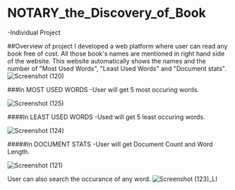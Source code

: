 # NOTARY_the_Discovery_of_Book

-Individual Project

##Overview of project
I developed a web platform where user can read any book free of cost. All those book's names are mentioned in right hand side of the website.
This website automatically shows the names and the number of "Most Used Words", "Least Used Words" and "Document stats".
![Screenshot (120)](https://user-images.githubusercontent.com/96286863/151321278-5df6ced1-bf30-4901-8bd1-25becf84ebd4.png)

###In MOST USED WORDS
-User will get 5 most occuring words.

![Screenshot (125)](https://user-images.githubusercontent.com/96286863/151322982-f82a2275-4861-4f7a-9f14-35e6ac125cd6.png)

####In LEAST USED WORDS 
-Used will get 5 least occuring words.

![Screenshot (124)](https://user-images.githubusercontent.com/96286863/151323016-4f00b5d2-282e-4b0b-a300-77df78d891b2.png)

#####In DOCUMENT STATS
-User will get Document Count and Word Length.

![Screenshot (121)](https://user-images.githubusercontent.com/96286863/151321509-ff9edb7e-390f-4659-960b-f2ebd7b930c3.png)

User can also search the occurance of any word.
![Screenshot (123)_LI](https://user-images.githubusercontent.com/96286863/151322706-25b6d79a-bf36-440a-9c12-c7a7b7e4b9c3.jpg)
